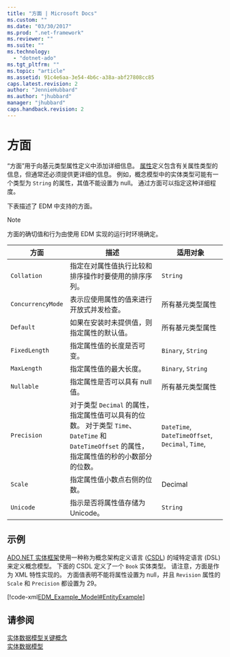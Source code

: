 ```yaml
---
title: "方面 | Microsoft Docs"
ms.custom: ""
ms.date: "03/30/2017"
ms.prod: ".net-framework"
ms.reviewer: ""
ms.suite: ""
ms.technology: 
  - "dotnet-ado"
ms.tgt_pltfrm: ""
ms.topic: "article"
ms.assetid: 91c4e6aa-3e54-4b6c-a38a-abf27808cc85
caps.latest.revision: 2
author: "JennieHubbard"
ms.author: "jhubbard"
manager: "jhubbard"
caps.handback.revision: 2
---
```

# 方面
“方面”用于向基元类型属性定义中添加详细信息。  [属性](../../../../docs/framework/data/adonet/property.md)定义包含有关属性类型的信息，但通常还必须提供更详细的信息。  例如，概念模型中的实体类型可能有一个类型为 `String` 的属性，其值不能设置为 null。  通过方面可以指定这种详细程度。  
  
 下表描述了 EDM 中支持的方面。  
  
> [!NOTE]
>  方面的确切值和行为由使用 EDM 实现的运行时环境确定。  
  
|方面|描述|适用对象|  
|--------|--------|----------|  
|`Collation`|指定在对属性值执行比较和排序操作时要使用的排序序列。|`String`|  
|`ConcurrencyMode`|表示应使用属性的值来进行开放式并发检查。|所有基元类型属性|  
|`Default`|如果在安装时未提供值，则指定属性的默认值。|所有基元类型属性|  
|`FixedLength`|指定属性值的长度是否可变。|`Binary`, `String`|  
|`MaxLength`|指定属性值的最大长度。|`Binary`, `String`|  
|`Nullable`|指定属性是否可以具有 null 值。|所有基元类型属性|  
|`Precision`|对于类型 `Decimal` 的属性，指定属性值可以具有的位数。  对于类型 `Time`、`DateTime` 和 `DateTimeOffset` 的属性，指定属性值的秒的小数部分的位数。|`DateTime`, `DateTimeOffset`, `Decimal`, `Time`,|  
|`Scale`|指定属性值小数点右侧的位数。|Decimal|  
|`Unicode`|指示是否将属性值存储为 Unicode。|`String`|  
  
## 示例  
 [ADO.NET 实体框架](../../../../docs/framework/data/adonet/ef/index.md)使用一种称为概念架构定义语言 \([CSDL](../../../../docs/framework/data/adonet/ef/language-reference/csdl-specification.md)\) 的域特定语言 \(DSL\) 来定义概念模型。  下面的 CSDL 定义了一个 `Book` 实体类型。  请注意，方面是作为 XML 特性实现的。  方面值表明不能将属性设置为 null，并且 `Revision` 属性的 `Scale` 和 `Precision` 都设置为 29。  
  
 [!code-xml[EDM_Example_Model#EntityExample](../../../../samples/snippets/xml/VS_Snippets_Data/edm_example_model/xml/books.edmx#entityexample)]  
  
## 请参阅  
 [实体数据模型关键概念](../../../../docs/framework/data/adonet/entity-data-model-key-concepts.md)   
 [实体数据模型](../../../../docs/framework/data/adonet/entity-data-model.md)